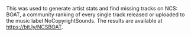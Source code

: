 This was used to generate artist stats and find missing tracks on NCS: BOAT, a community ranking of every single track released or uploaded to the music label NoCopyrightSounds. The results are available at https://bit.ly/NCSBOAT.
